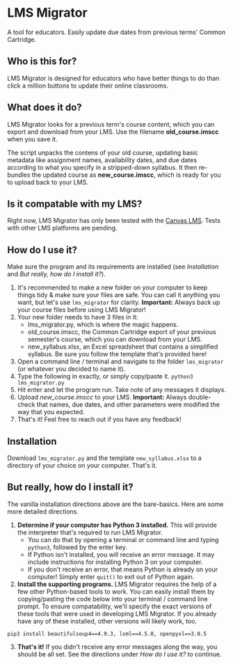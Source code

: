 # LMS Migrator
A tool for educators. Easily update due dates from previous terms' Common Cartridge.

## Who is this for?
LMS Migrator is designed for educators who have better things to do than click a million buttons to update their online classrooms.

## What does it do?
LMS Migrator looks for a previous term's course content, which you can export and download from your LMS. Use the filename **old_course.imscc** when you save it.

The script unpacks the contens of your old course, updating basic metadata like assignment names, availability dates, and due dates according to what you specify in a stripped-down syllabus. It then re-bundles the updated course as **new_course.imscc**, which is ready for you to upload back to your LMS.

## Is it compatable with my LMS?
Right now, LMS Migrator has only been tested with the [Canvas LMS](https://www.instructure.com/canvas/). Tests with other LMS platforms are pending.

## How do I use it?
Make sure the program and its requirements are installed (see *Installation* and *But really, how do I install it?*).
1. It's recommended to make a new folder on your computer to keep things tidy & make sure your files are safe. You can call it anything you want, but let's use `lms_migrator` for clarity. **Important:** Always back up your course files before using LMS Migrator!
2. Your new folder needs to have 3 files in it:
	* lms_migrator.py, which is where the magic happens.
	* old_course.imscc, the Common Cartridge export of your previous semester's course, which you can download from your LMS.
	* new_syllabus.xlsx, an Excel spreadsheet that contains a simplified syllabus. Be sure you follow the template that's provided here!
3. Open a command line / terminal and navigate to the folder `lms_migrator` (or whatever you decided to name it).
4. Type the following in exactly, or simply copy/paste it. `python3 lms_migrator.py`
5. Hit enter and let the program run. Take note of any messages it displays.
6. Upload *new_course.imscc* to your LMS. **Important:** Always double-check that names, due dates, and other parameters were modified the way that you expected.
7. That's it! Feel free to reach out if you have any feedback!

## Installation
Download `lms_migrator.py` and the template `new_syllabus.xlsx` to a directory of your choice on your computer. That's it.

## But really, how do I install it?
The vanilla installation directions above are the bare-basics. Here are some more detailed directions.
1. **Determine if your computer has Python 3 installed.** This will provide the interpreter that's required to run LMS Migrator.
	* You can do that by opening a terminal or command line and typing `python3`, followed by the enter key.
	* If Python isn't installed, you will receive an error message. It may include instructions for installing Python 3 on your computer.
	* If you don't receive an error, that means Python is already on your computer! Simply enter `quit()` to exit out of Python again.
2. **Install the supporting programs.** LMS Migrator requires the help of a few other Python-based tools to work. You can easily install them by copying/pasting the code below into your terminal / command line prompt. To ensure compatability, we'll specify the exact versions of these tools that were used in developing LMS Migrator. If you already have any of these installed, other versions will likely work, too.
```
pip3 install beautifulsoup4==4.9.3, lxml==4.5.0, openpyxl==3.0.5
```
3. **That's it!** If you didn't receive any error messages along the way, you should be all set. See the directions under *How do I use it?* to continue.
